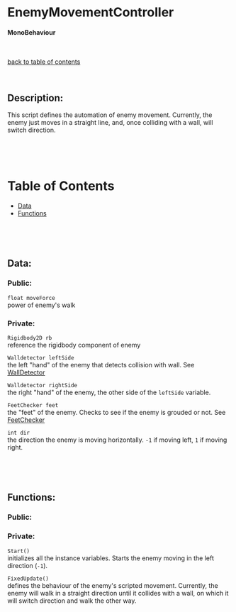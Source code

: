 # EnemyMovementController

#### MonoBehaviour

<p>&nbsp;</p>

[back to table of contents](/CodeDescription/TableOfContents.md)

<p>&nbsp;</p>

## Description:  
This script defines the automation of enemy movement. 
Currently, the enemy just moves in a straight line, and, once colliding with a wall, will switch direction.


<p>&nbsp;</p>
<p>&nbsp;</p>

# Table of Contents
- [Data](#data)
- [Functions](#functions)

<p>&nbsp;</p>
<p>&nbsp;</p>

## Data:

### **Public:**

`float moveForce`  
power of enemy's walk 

### **Private:**

`Rigidbody2D rb`  
reference the rigidbody component of enemy

`Walldetector leftSide`  
the left "hand" of the enemy that detects collision with wall. See [WallDetector](/CodeDescription/Character/WallDetector.md)

`Walldetector rightSide`  
the right "hand" of the enemy, the other side of the `leftSide` variable.

`FeetChecker feet`  
the "feet" of the enemy. Checks to see if the enemy is grouded or not. See [FeetChecker](/CodeDescription/Character/FeetChecker.md)

`int dir`  
the direction the enemy is moving horizontally. `-1` if moving left, `1` if moving right.

<p>&nbsp;</p>
<p>&nbsp;</p>

## Functions:

### **Public:**

### **Private:**

`Start()`  
initializes all the instance variables. Starts the enemy moving in the left direction (`-1`).

`FixedUpdate()`  
defines the behaviour of the enemy's scripted movement. Currently, the enemy will walk in a straight direction until it collides with a wall, on which it will switch direction and walk the other way.